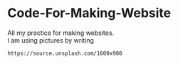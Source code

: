 # Code-For-Making-Website
All my practice for making websites.\
I am using pictures by writing
```
https://source.unsplash.com/1600x900
```
